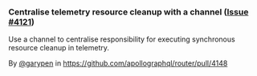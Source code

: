 ### Centralise telemetry resource cleanup with a channel ([Issue #4121](https://github.com/apollographql/router/issues/4121))

Use a channel to centralise responsibility for executing synchronous resource cleanup in telemetry.
    
By [@garypen](https://github.com/garypen) in https://github.com/apollographql/router/pull/4148